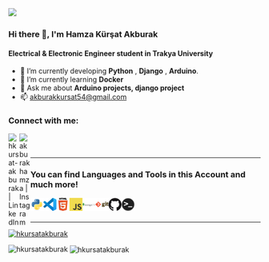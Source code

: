 

<!--
**hkursatakburak/hkursatakburak** is a ✨ _special_ ✨ repository because its `README.md` (this file) appears on your GitHub profile.

Here are some ideas to get you started:

- 🔭 I’m currently working on ...
- 🌱 I’m currently learning ...
- 👯 I’m looking to collaborate on ...
- 🤔 I’m looking for help with ...
- 💬 Ask me about ...
- 📫 How to reach me: ...
- 😄 Pronouns: ...
- ⚡ Fun fact: ...
-->
<img src="https://phils.design/arduino-icons/images/svg/flat_arduino_icon_kit.svg">

### Hi there 👋, I'm Hamza Kürşat Akburak
#### Electrical & Electronic Engineer student in Trakya University

- 🔭  I’m currently developing **Python** , **Django** , **Arduino**.
- 🌱  I’m currently learning **Docker**
- 💬  Ask me about **Arduino projects, django project**
- 📫  akburakkursat54@gmail.com
  
### Connect with me:

[<img align="left" alt="hkursat-akburak | LinkedIn" width="22px" src="https://cdn.jsdelivr.net/npm/simple-icons@v3/icons/linkedin.svg" />](https://www.linkedin.com/in/hkursat-akburak/)
[<img align="left" alt="akburakhamza | Instagram" width="22px" src="https://cdn.jsdelivr.net/npm/simple-icons@v3/icons/instagram.svg" />](https://www.instagram.com/akburakhamza/)
<br />
<br />

---


### You can find Languages and Tools in this Account and much more!

<img align="left" alt="Python" width="26px" src="https://raw.githubusercontent.com/devicons/devicon/master/icons/python/python-original.svg" />
<img align="left" alt="Visual Studio Code" width="26px" src="https://raw.githubusercontent.com/github/explore/80688e429a7d4ef2fca1e82350fe8e3517d3494d/topics/visual-studio-code/visual-studio-code.png" />
<img align="left" alt="HTML5" width="26px" src="https://raw.githubusercontent.com/github/explore/80688e429a7d4ef2fca1e82350fe8e3517d3494d/topics/html/html.png" />
<img align="left" alt="JavaScript" width="26px" src="https://raw.githubusercontent.com/github/explore/80688e429a7d4ef2fca1e82350fe8e3517d3494d/topics/javascript/javascript.png" />
<img align="left" alt="MongoDB" width="26px" src="https://raw.githubusercontent.com/github/explore/80688e429a7d4ef2fca1e82350fe8e3517d3494d/topics/mongodb/mongodb.png" />
<img align="left" alt="Git" width="26px" src="https://raw.githubusercontent.com/github/explore/80688e429a7d4ef2fca1e82350fe8e3517d3494d/topics/git/git.png" />
<img align="left" alt="GitHub" width="26px" src="https://raw.githubusercontent.com/github/explore/78df643247d429f6cc873026c0622819ad797942/topics/github/github.png" />
<img align="left" alt="Terminal" width="26px" src="https://raw.githubusercontent.com/github/explore/80688e429a7d4ef2fca1e82350fe8e3517d3494d/topics/terminal/terminal.png" />
<br />
<br />

---
<p style="width:100%"><a href="https://github.com/ryo-ma/github-profile-trophy"><img src="https://github-profile-trophy.vercel.app/?username=hkursatakburak" alt="hkursatakburak" /></a></p>
<p><img align="left" src="https://github-readme-stats.vercel.app/api/top-langs?username=hkursatakburak&show_icons=true&locale=en&layout=compact" alt="hkursatakburak" /></p>
<p>&nbsp;<img align="center" src="https://github-readme-stats.vercel.app/api?username=hkursatakburak&show_icons=true&locale=en" alt="hkursatakburak" width="50%" /></p><br />
<br />
	
